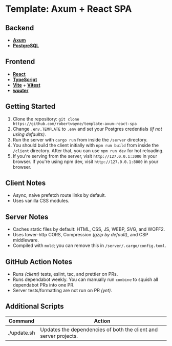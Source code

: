 # Template: Axum + React SPA

## Backend

- __[Axum](https://github.com/tokio-rs/axum)__
- __[PostgreSQL](https://www.postgresql.org)__

## Frontend

- __[React](https://reactjs.org)__
- __[TypeScript](https://www.typescriptlang.org)__
- __[Vite](https://vitejs.dev/)__ + __[Vitest](https://vitest.dev/)__
- __[wouter](https://github.com/molefrog/wouter)__

## Getting Started

1. Clone the repository: `git clone https://github.com/robertwayne/template-axum-react-spa`
2. Change `.env.TEMPLATE` to `.env` and set your Postgres credentials _(if not using defaults)_.
3. Run the server with `cargo run` from inside the `/server` directory.
4. You should build the client initially with `npm run build` from inside the `/client` directory. After that, you can use `npm run dev` for hot reloading.
5. If you're serving from the server, visit `http://127.0.0.1:3000` in your browser. If you're using npm dev, visit `http://127.0.0.1:8000` in your browser.

## Client Notes

- Async, naive prefetch route links by default.
- Uses vanilla CSS modules.

## Server Notes

- Caches static files by default: HTML, CSS, JS, WEBP, SVG, and WOFF2.
- Uses tower-http CORS, Compression _(gzip by default)_, and CSP middleware.
- Compiled with `mold`; you can remove this in `/server/.cargo/config.toml`.

## GitHub Action Notes

- Runs _(client)_ tests, eslint, tsc, and prettier on PRs.
- Runs dependabot weekly. You can manually run `combine` to squish all dependabot PRs into one PR.
- Server tests/formatting are not run on PR _(yet)_.

## Additional Scripts

| Command | Action |
|---------|--------|
| ./update.sh | Updates the dependencies of both the client and server projects. |
